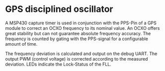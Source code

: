 # GPS disciplined oscillator

A MSP430 capture timer is used in conjunction with the PPS-Pin of a GPS module to correct an OCXO frequency to its nominal value. An OCXO offers great stability but can not guarantee absolute frequency accuracy. The frequency is counted by gating with the PPS-signal for a configurable amount of time.

The frequency deviation is calculated and output on the debug UART. The output PWM (control voltage) is corrected according to the measured deviation. LEDs indicate the Lock-Status of the FLL.

